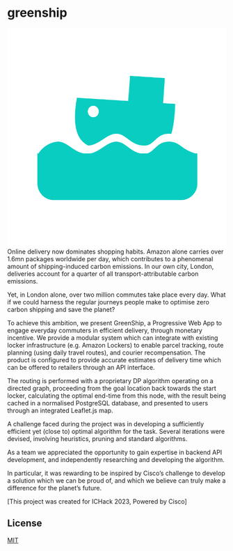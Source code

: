 # greenship

<img align="right" src='app/web/static/logo.svg' />

Online delivery now dominates shopping habits. Amazon alone carries over 1.6mn packages worldwide per day, which contributes to a phenomenal amount of shipping-induced carbon emissions. In our own city, London, deliveries account for a quarter of all transport-attributable carbon emissions.

Yet, in London alone, over two million commutes take place every day. What if we could harness the regular journeys people make to optimise zero carbon shipping and save the planet?

To achieve this ambition, we present GreenShip, a Progressive Web App to engage everyday commuters in efficient delivery, through monetary incentive. We provide a modular system which can integrate with existing locker infrastructure (e.g. Amazon Lockers) to enable parcel tracking, route planning (using daily travel routes), and courier recompensation. The product is configured to provide accurate estimates of delivery time which can be offered to retailers through an API interface. 

The routing is performed with a proprietary DP algorithm operating on a directed graph, proceeding from the goal location back towards the start locker, calculating the optimal end-time from this node, with the result being cached in a normalised PostgreSQL database, and presented to users through an integrated Leaflet.js map.

A challenge faced during the project was in developing a sufficiently efficient yet (close to) optimal algorithm for the task. Several iterations were devised, involving heuristics, pruning and standard algorithms.

As a team we appreciated the opportunity to gain expertise in backend API development, and independently researching and developing the algorithm.

In particular, it was rewarding to be inspired by Cisco’s challenge to develop a solution which we can be proud of, and which we believe can truly make a difference for the planet’s future.

[This project was created for ICHack 2023, Powered by Cisco]

## License

[MIT](https://choosealicense.com/licenses/mit/)
